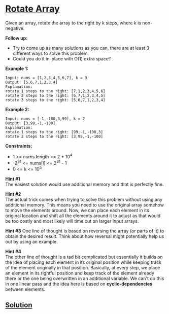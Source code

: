 # [Rotate Array](https://leetcode.com/explore/challenge/card/october-leetcoding-challenge/561/week-3-october-15th-october-21st/3496/)

Given an array, rotate the array to the right by k steps, where k is non-negative.

**Follow up:**

-   Try to come up as many solutions as you can, there are at least 3 different ways to solve this problem.
-   Could you do it in-place with O(1) extra space?

**Example 1:**

```
Input: nums = [1,2,3,4,5,6,7], k = 3
Output: [5,6,7,1,2,3,4]
Explanation:
rotate 1 steps to the right: [7,1,2,3,4,5,6]
rotate 2 steps to the right: [6,7,1,2,3,4,5]
rotate 3 steps to the right: [5,6,7,1,2,3,4]
```

**Example 2:**

```
Input: nums = [-1,-100,3,99], k = 2
Output: [3,99,-1,-100]
Explanation:
rotate 1 steps to the right: [99,-1,-100,3]
rotate 2 steps to the right: [3,99,-1,-100]
```

**Constraints:**

-   1 <= nums.length <= 2 \* 10<sup>4</sup>
-   -2<sup>31</sup> <= nums[i] <= 2<sup>31</sup> - 1
-   0 <= k <= 10<sup>5</sup>

**Hint #1**  
The easiest solution would use additional memory and that is perfectly fine.

**Hint #2**  
The actual trick comes when trying to solve this problem without using any additional memory. This means you need to use the original array somehow to move the elements around. Now, we can place each element in its original location and shift all the elements around it to adjust as that would be too costly and most likely will time out on larger input arrays.

**Hint #3**
One line of thought is based on reversing the array (or parts of it) to obtain the desired result. Think about how reversal might potentially help us out by using an example.

**Hint #4**  
The other line of thought is a tad bit complicated but essentially it builds on the idea of placing each element in its original position while keeping track of the element originally in that position. Basically, at every step, we place an element in its rightful position and keep track of the element already there or the one being overwritten in an additional variable. We can't do this in one linear pass and the idea here is based on **cyclic-dependencies** between elements.

## [Solution](https://leetcode.com/problems/rotate-array/solution/)
